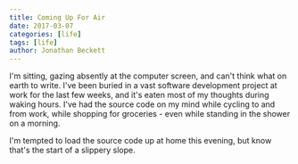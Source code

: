 ```yaml
---
title: Coming Up For Air
date: 2017-03-07
categories: [life]
tags: [life]
author: Jonathan Beckett
---
```


I'm sitting, gazing absently at the computer screen, and can't think what on earth to write. I've been buried in a vast software development project at work for the last few weeks, and it's eaten most of my thoughts during waking hours. I've had the source code on my mind while cycling to and from work, while shopping for groceries - even while standing in the shower on a morning.

I'm tempted to load the source code up at home this evening, but know that's the start of a slippery slope.